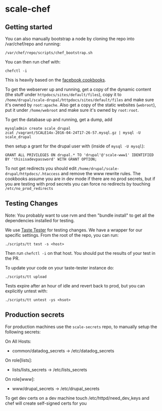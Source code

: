 # scale-chef

## Getting started

You can also manually bootstrap a node by cloning the repo into
/var/chef/repo and running:

```
/var/chef/repo/scripts/chef_bootstrap.sh
```

You can then run chef with:

```
chefctl -i
```

This is heavily based on the [facebook cookbooks](https://github.com/facebook/chef-cookbooks).

To get the webserver up and running, get a copy of the dynamic content (the
stuff under `httpdocs/sites/default/files`), copy it to
`/home/drupal/scale-drupal/httpdocs/sites/default/files` and make sure it's
owned by `root:apache`. Also get a copy of the static websites (`webroot`),
put it under `/home/webroot` and make sure it's owned by `root:root`.

To get the database up and running, get a dump, add

```
mysqladmin create scale_drupal
zcat /vagrant/SCALE14x-2016-04-24T17-26-57.mysql.gz | mysql -U scale_drupal
```

then setup a grant for the drupal user with (inside of `mysql -U mysql`):

```
GRANT ALL PRIVILEGES ON drupal.* TO 'drupal'@'scale-www1' IDENTIFIED BY 'thisisadevpassword' WITH GRANT OPTION;
```

To not get redirects you should edit `/home/drupal/scale-drupal/httpdocs/.htaccess` and remove the www rewrite rules. The cookbooks assume you are in dev mode if there are no prod secrets, but if you are testing with prod secrets you can force no redirects by touching `/etc/no_prod_redirects`

## Testing Changes

Note: You probably want to use rvm and then "bundle install" to get
all the dependencies installed for testing.

We use [Taste Tester](https://github.com/facebook/taste-tester/) for testing
changes. We have a wrapper for our specific settings. From the root of the
repo, you can run:

```
./scripts/tt test -s <host>
```

Then run `chefctl -i` on that host. You should put the results of your test in the PR.

To update your code on your taste-tester instance do:

```
./scripts/tt upload
```

Tests expire after an hour of idle and revert back to prod, but you can explicitly
untest with:

```
./scripts/tt untest -ys <hsot>
```

## Production secrets

For production machines use the `scale-secrets` repo, to manually setup the following secrets:

On All Hosts:
* common/datadog_secrets -> /etc/datadog_secrets

On role[lists]:
* lists/lists_secrets -> /etc/lists_secrets

On role[www]:
* www/drupal_secrets -> /etc/drupal_secrets

To get dev certs on a dev machine touch /etc/httpd/need_dev_keys and chef will create self-signed certs for you
